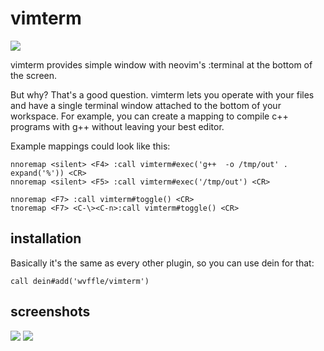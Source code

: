 # vimterm

![](https://cdn.rawgit.com/wvffle/vimterm/screenshots/waff%40nyarch.png)

vimterm provides simple window with neovim's :terminal at the bottom of the screen.

But why? That's a good question. vimterm lets you operate with your files and have a single terminal window attached to the bottom of your workspace.
For example, you can create a mapping to compile c++ programs with g++ without leaving your best editor.

Example mappings could look like this:
```viml
nnoremap <silent> <F4> :call vimterm#exec('g++  -o /tmp/out' . expand('%')) <CR>
nnoremap <silent> <F5> :call vimterm#exec('/tmp/out') <CR>

nnoremap <F7> :call vimterm#toggle() <CR>
tnoremap <F7> <C-\><C-n>:call vimterm#toggle() <CR>
```

## installation
Basically it's the same as every other plugin, so you can use dein for that:
```viml
call dein#add('wvffle/vimterm')
```

## screenshots
![](https://cdn.rawgit.com/wvffle/vimterm/screenshots/waff%40nyarch.png)
![](https://cdn.rawgit.com/wvffle/vimterm/screenshots/git.png)
